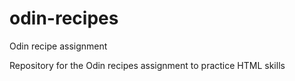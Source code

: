 # odin-recipes
Odin recipe assignment

Repository for the Odin recipes assignment to practice HTML skills
